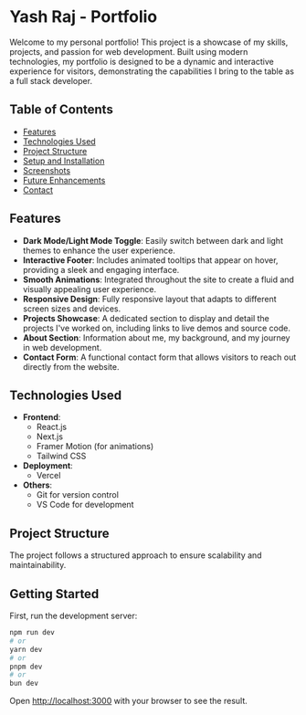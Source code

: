 # Yash Raj - Portfolio

Welcome to my personal portfolio! This project is a showcase of my skills, projects, and passion for web development. Built using modern technologies, my portfolio is designed to be a dynamic and interactive experience for visitors, demonstrating the capabilities I bring to the table as a full stack developer.

## Table of Contents

- [Features](#features)
- [Technologies Used](#technologies-used)
- [Project Structure](#project-structure)
- [Setup and Installation](#setup-and-installation)
- [Screenshots](#screenshots)
- [Future Enhancements](#future-enhancements)
- [Contact](#contact)

## Features

- **Dark Mode/Light Mode Toggle**: Easily switch between dark and light themes to enhance the user experience.
- **Interactive Footer**: Includes animated tooltips that appear on hover, providing a sleek and engaging interface.
- **Smooth Animations**: Integrated throughout the site to create a fluid and visually appealing user experience.
- **Responsive Design**: Fully responsive layout that adapts to different screen sizes and devices.
- **Projects Showcase**: A dedicated section to display and detail the projects I've worked on, including links to live demos and source code.
- **About Section**: Information about me, my background, and my journey in web development.
- **Contact Form**: A functional contact form that allows visitors to reach out directly from the website.

## Technologies Used

- **Frontend**: 
  - React.js
  - Next.js
  - Framer Motion (for animations)
  - Tailwind CSS
- **Deployment**: 
  - Vercel
- **Others**: 
  - Git for version control
  - VS Code for development

## Project Structure

The project follows a structured approach to ensure scalability and maintainability.



## Getting Started

First, run the development server:

```bash
npm run dev
# or
yarn dev
# or
pnpm dev
# or
bun dev
```

Open [http://localhost:3000](http://localhost:3000) with your browser to see the result.